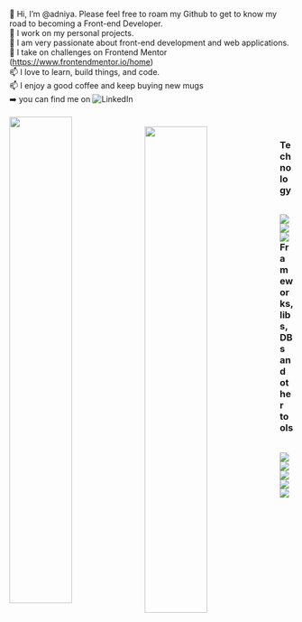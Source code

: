 👋 Hi, I’m @adniya. Please feel free to roam my Github to get to know my road to becoming a Front-end Developer.<br>
👀 I work on my personal projects.<br>
🌱 I am very passionate about front-end development and web applications.<br>
💞️ I take on challenges on Frontend Mentor (https://www.frontendmentor.io/home)<br>
📫 I love to learn, build things, and code.<br>
📫 I enjoy a good coffee and keep buying new mugs<br>
➡️ you can find me on ![LinkedIn](https://img.shields.io/badge/linkedin-%230077B5.svg?style=for-the-badge&logo=linkedin&logoColor=white)<br><br>
<img align="left" width="47%" src="https://github-readme-stats.vercel.app/api?username=adniya&show_icons=true&theme=radical"><br>
<img align="left" width="47%" src="https://github-readme-stats.vercel.app/api/top-langs/?username=adniya&layout=compact">
<h3>Technology</h3><br>
<img align="left" src="https://img.shields.io/badge/html5-%23E34F26.svg?style=for-the-badge&logo=html5&logoColor=white">
<img align="left" src="https://img.shields.io/badge/css3-%231572B6.svg?style=for-the-badge&logo=css3&logoColor=white">
<img align="left" src="https://img.shields.io/badge/javascript-%23323330.svg?style=for-the-badge&logo=javascript&logoColor=%23F7DF1E"><br>
<h3>Frameworks,libs, DBs and other tools</h3><br>
<img align="left" src="https://img.shields.io/badge/jquery-%230769AD.svg?style=for-the-badge&logo=jquery&logoColor=white">
<img align="left" src="https://img.shields.io/badge/bootstrap-%23563D7C.svg?style=for-the-badge&logo=bootstrap&logoColor=white">
<img align="left" src="https://img.shields.io/badge/SASS-hotpink.svg?style=for-the-badge&logo=SASS&logoColor=white">
<img align="left" src="https://img.shields.io/badge/react-%2320232a.svg?style=for-the-badge&logo=react&logoColor=%2361DAFB">
<img align="left" src="https://img.shields.io/badge/redux-%23593d88.svg?style=for-the-badge&logo=redux&logoColor=white">
